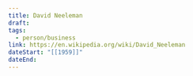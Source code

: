 ```yaml
---
title: David Neeleman
draft: 
tags:
  - person/business
link: https://en.wikipedia.org/wiki/David_Neeleman
dateStart: "[[1959]]"
dateEnd:
---
```

